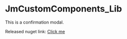 # JmCustomComponents_Lib

This is a confirmation modal.

Released nuget link: [Click me](https://www.nuget.org/profiles/jmaemabasa?_src=template)
